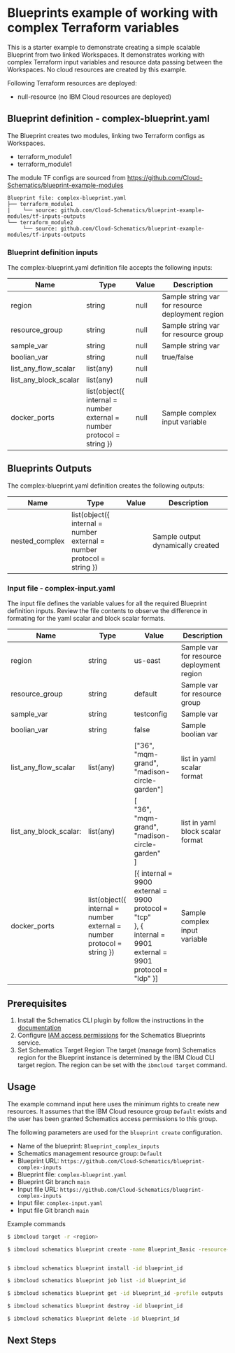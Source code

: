 # Blueprints example of working with complex Terraform variables 

This is a starter example to demonstrate creating a simple scalable Blueprint from two linked Workspaces. It demonstrates working with complex Terraform input variables and resource data passing between the Workspaces. No cloud resources are created by this example.

Following Terraform resources are deployed:
- null-resource    (no IBM Cloud resources are deployed)

## Blueprint definition - complex-blueprint.yaml

The Blueprint creates two modules, linking two Terraform configs as Workspaces. 
- terraform_module1
- terraform_module1


The module TF configs are sourced from https://github.com/Cloud-Schematics/blueprint-example-modules
```
Blueprint file: complex-blueprint.yaml
├── terraform_module1
|    └── source: github.com/Cloud-Schematics/blueprint-example-modules/tf-inputs-outputs
└── terraform_module2
     └── source: github.com/Cloud-Schematics/blueprint-example-modules/tf-inputs-outputs
```

### Blueprint definition inputs 
The complex-blueprint.yaml definition file accepts the following inputs:

| Name | Type | Value | Description |
|------|------|------|----------------|
| region | string | null | Sample string var for resource deployment region |
| resource_group | string | null | Sample string var for resource group |
| sample_var | string | null | Sample string var |
| boolian_var | string | null | true/false |
| list_any_flow_scalar | list(any) |  null |
| list_any_block_scalar | list(any) |  null |
| docker_ports  |  list(object({  <br> internal = number <br> external = number <br> protocol = string }) |  null | Sample complex input variable | 



## Blueprints Outputs
The complex-blueprint.yaml definition creates the following outputs:

| Name | Type | Value | Description |
|------|------|------|----------------|
| nested_complex | list(object({  <br> internal = number <br> external = number <br> protocol = string }) |  | Sample output dynamically created |

### Input file - complex-input.yaml
The input file defines the variable values for all the required Blueprint definition inputs. Review the file contents to observe the difference in formating for the yaml scalar and block scalar formats. 

| Name | Type | Value | Description |
|------|------|------|----------------|
| region | string | us-east | Sample var for resource deployment region |
| resource_group | string | default | Sample var for resource group |
| sample_var | string | testconfig | Sample var |
| boolian_var | string | false | Sample boolian var |
| list_any_flow_scalar | list(any) |  ["36", "mqm-grand", "madison-circle-garden"] | list in yaml scalar format  |
| list_any_block_scalar: | list(any) | [ <br>   "36",  <br>  "mqm-grand",  <br> "madison-circle-garden"  <br>   ] | list in yaml block scalar format |
| docker_ports  |  list(object({  <br> internal = number <br> external = number <br> protocol = string }) |  [{  internal = 9900 <br>       external = 9900 <br>  protocol = "tcp" <br>   },  { <br>  internal = 9901 <br>  external = 9901 <br> protocol = "ldp" }] | Sample complex input variable | 



## Prerequisites
1. Install the Schematics CLI plugin by follow the instructions in the [documentation](https://cloud.ibm.com/docs/schematics?topic=schematics-setup-cli)  
2. Configure [IAM access permissions](https://cloud.ibm.com/docs/schematics?topic=schematics-access) for the Schematics Blueprints service. 
3. Set Schematics Target Region
The target (manage from) Schematics region for the Blueprint instance is determined by the IBM Cloud CLI target region. The region can be set with the `ibmcloud target` command.

## Usage 
The example command input here uses the minimum rights to create new resources. It assumes that the IBM Cloud resource group `Default` exists and the user has been granted Schematics access permissions to this group. 







The following parameters are used for the `blueprint create` configuration. 
- Name of the blueprint: `Blueprint_complex_inputs`
- Schematics management resource group: `Default`
- Blueprint URL: `https://github.com/Cloud-Schematics/blueprint-complex-inputs`
- Blueprint file: `complex-blueprint.yaml`
- Blueprint Git branch `main`
- Input file URL: `https://github.com/Cloud-Schematics/blueprint-complex-inputs`
- Input file: `complex-input.yaml` 
- Input file Git branch `main`


Example commands
```sh
$ ibmcloud target -r <region>

$ ibmcloud schematics blueprint create -name Blueprint_Basic -resource-group Default -bp-git-url https://github.com/Cloud-Schematics/blueprint-complex-inputs -bp-git-branch main -bp-git-file complex-blueprint.yaml -input-git-url https://github.com/Cloud-Schematics/blueprint-complex-inputs -input-git-branch main -input-git-file complex-input.yaml 


$ ibmcloud schematics blueprint install -id blueprint_id

$ ibmcloud schematics blueprint job list -id blueprint_id

$ ibmcloud schematics blueprint get -id blueprint_id -profile outputs

$ ibmcloud schematics blueprint destroy -id blueprint_id

$ ibmcloud schematics blueprint delete -id blueprint_id
```

## Next Steps


